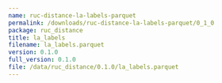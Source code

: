 ```yaml
---
name: ruc-distance-la-labels-parquet
permalink: /downloads/ruc-distance-la-labels-parquet/0_1_0
package: ruc_distance
title: la_labels
filename: la_labels.parquet
version: 0.1.0
full_version: 0.1.0
file: /data/ruc_distance/0.1.0/la_labels.parquet
---
```

